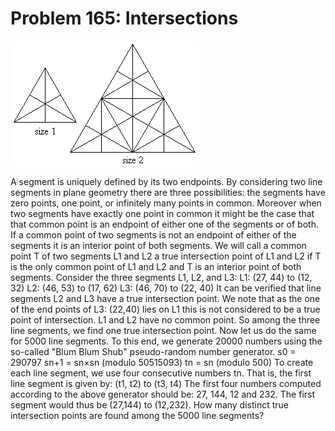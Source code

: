 # Problem 165: Intersections

![problem](problem.gif)

A segment is uniquely defined by its two endpoints. By considering two
line segments in plane geometry there are three possibilities: the
segments have zero points, one point, or infinitely many points in
common. Moreover when two segments have exactly one point in common it
might be the case that that common point is an endpoint of either one of
the segments or of both. If a common point of two segments is not an
endpoint of either of the segments it is an interior point of both
segments. We will call a common point T of two segments L1 and L2 a true
intersection point of L1 and L2 if T is the only common point of L1 and
L2 and T is an interior point of both segments. Consider the three
segments L1, L2, and L3: L1: (27, 44) to (12, 32) L2: (46, 53) to (17,
62) L3: (46, 70) to (22, 40) It can be verified that line segments L2
and L3 have a true intersection point. We note that as the one of the
end points of L3: (22,40) lies on L1 this is not considered to be a true
point of intersection. L1 and L2 have no common point. So among the
three line segments, we find one true intersection point. Now let us do
the same for 5000 line segments. To this end, we generate 20000 numbers
using the so-called "Blum Blum Shub" pseudo-random number generator. s0
= 290797 sn+1 = sn×sn (modulo 50515093) tn = sn (modulo 500) To create
each line segment, we use four consecutive numbers tn. That is, the
first line segment is given by: (t1, t2) to (t3, t4) The first four
numbers computed according to the above generator should be: 27, 144, 12
and 232. The first segment would thus be (27,144) to (12,232). How many
distinct true intersection points are found among the 5000 line
segments?